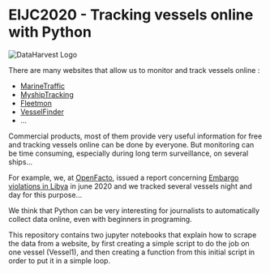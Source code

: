 # EIJC2020 - Tracking vessels online with Python

![DataHarvest Logo](https://dataharvest.eu/wp-content/uploads/2020/06/logos.png)

There are many websites that allow us to monitor and track vessels online : 

* [MarineTraffic](https://www.marinetraffic.com/)
* [MyshipTracking](https://www.myshiptracking.com/)
* [Fleetmon](https://www.fleetmon.com/)
* [VesselFinder](https://www.vesselfinder.com/)
* ...

Commercial products, most of them provide very useful information for free and tracking vessels online can be done by everyone.
But monitoring can be time consuming, especially during long term surveillance, on several ships...

For example, we, at [OpenFacto](https://openfacto.fr), issued a report concerning [Embargo violations in Libya](https://openfacto.fr/2020/07/03/nouveau-rapport-par-openfacto-turkeys-shadow-arms-deliveries/) in june 2020 and we tracked several vessels night and day for this purpose...

We think that Python can be very interesting for journalists to automatically collect data online, even with beginners in programing.

This repository contains two jupyter notebooks that explain how to scrape the data from a website, by first creating a simple script to do the job on one vessel (Vessel1), and then creating a function from this initial script in order to put it in a simple loop.


